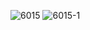 ![6015](https://user-images.githubusercontent.com/69049801/128794188-f333e388-78bc-4425-9d69-aa29ea7d1538.PNG)
![6015-1](https://user-images.githubusercontent.com/69049801/128794190-35e5fb00-b419-4d77-9c49-96f2ac59ba0b.PNG)
